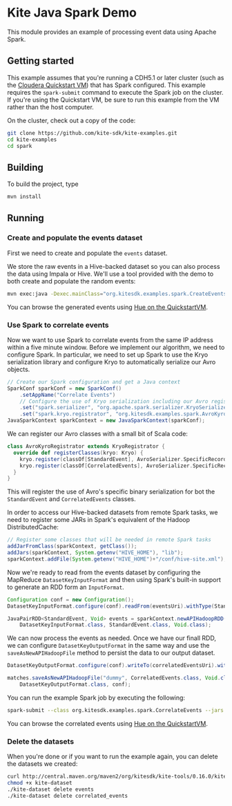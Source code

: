 # Kite Java Spark Demo

This module provides an example of processing event data using Apache Spark.

## Getting started

This example assumes that you're running a CDH5.1 or later cluster (such as the
[Cloudera Quickstart VM][getvm]) that has Spark configured. This example requires
the `spark-submit` command to execute the Spark job on the cluster. If you're using
the Quickstart VM, be sure to run this example from the VM rather than the host
computer.

[getvm]: http://www.cloudera.com/content/support/en/downloads/quickstart_vms.html

On the cluster, check out a copy of the code:

```bash
git clone https://github.com/kite-sdk/kite-examples.git
cd kite-examples
cd spark
```

## Building

To build the project, type

```bash
mvn install
```

## Running

### Create and populate the events dataset

First we need to create and populate the `events` dataset.

We store the raw events in a Hive-backed dataset so you can also process the data
using Impala or Hive. We'll use a tool provided with the demo to both create and
populate the random events:

```bash
mvn exec:java -Dexec.mainClass="org.kitesdk.examples.spark.CreateEvents"
```

You can browse the generated events using [Hue on the QuickstartVM](http://localhost:8888/metastore/table/default/events/read).

### Use Spark to correlate events

Now we want to use Spark to correlate events from the same IP address within a
five minute window. Before we implement our algorithm, we need to configure Spark.
In particular, we need to set up Spark to use the Kryo serialization library and
configure Kryo to automatically serialize our Avro objects.

```java
// Create our Spark configuration and get a Java context
SparkConf sparkConf = new SparkConf()
    .setAppName("Correlate Events")
    // Configure the use of Kryo serialization including our Avro registrator
    .set("spark.serializer", "org.apache.spark.serializer.KryoSerializer")
    .set("spark.kryo.registrator", "org.kitesdk.examples.spark.AvroKyroRegistrator");
JavaSparkContext sparkContext = new JavaSparkContext(sparkConf);
```

We can register our Avro classes with a small bit of Scala code:

```scala
class AvroKyroRegistrator extends KryoRegistrator {
  override def registerClasses(kryo: Kryo) {
    kryo.register(classOf[StandardEvent], AvroSerializer.SpecificRecordBinarySerializer[StandardEvent])
    kryo.register(classOf[CorrelatedEvents], AvroSerializer.SpecificRecordBinarySerializer[CorrelatedEvents])
  }
}
```

This will register the use of Avro's specific binary serialization for bot the
`StandardEvent` and `CorrelatedEvents` classes.

In order to access our Hive-backed datasets from remote Spark tasks, we need to
register some JARs in Spark's equivalent of the Hadoop DistributedCache:

```java
// Register some classes that will be needed in remote Spark tasks
addJarFromClass(sparkContext, getClass());
addJars(sparkContext, System.getenv("HIVE_HOME"), "lib");
sparkContext.addFile(System.getenv("HIVE_HOME")+"/conf/hive-site.xml");
```

Now we're ready to read from the events dataset by configuring the MapReduce
`DatasetKeyInputFormat` and then using Spark's built-in support to generate an
RDD form an `InputFormat`.

```java
Configuration conf = new Configuration();
DatasetKeyInputFormat.configure(conf).readFrom(eventsUri).withType(StandardEvent.class);

JavaPairRDD<StandardEvent, Void> events = sparkContext.newAPIHadoopRDD(conf,
    DatasetKeyInputFormat.class, StandardEvent.class, Void.class);
```

We can now process the events as needed. Once we have our finall RDD, we can
configure `DatasetKeyOutputFormat` in the same way and use the
`saveAsNewAPIHadoopFile` method to persist the data to our output dataset.

```java
DatasetKeyOutputFormat.configure(conf).writeTo(correlatedEventsUri).withType(CorrelatedEvents.class);

matches.saveAsNewAPIHadoopFile("dummy", CorrelatedEvents.class, Void.class,
    DatasetKeyOutputFormat.class, conf);
```

You can run the example Spark job by executing the following:

```bash
spark-submit --class org.kitesdk.examples.spark.CorrelateEvents --jars $(mvn dependency:build-classpath | grep -v '^\[' | sed -e 's/:/,/g') target/kite-spark-demo-*.jar
```

You can browse the correlated events using [Hue on the QuickstartVM](http://localhost:8888/metastore/table/default/correlated_events/read).

### Delete the datasets

When you're done or if you want to run the example again, you can delete the datasets we created:

```bash
curl http://central.maven.org/maven2/org/kitesdk/kite-tools/0.16.0/kite-tools-0.16.0-binary.jar -o kite-dataset
chmod +x kite-dataset
./kite-dataset delete events
./kite-dataset delete correlated_events
```
